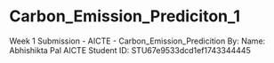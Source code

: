 # Carbon_Emission_Prediciton_1
Week 1 Submission - AICTE - Carbon_Emission_Predicition
By:
Name: Abhishikta Pal
AICTE Student ID: STU67e9533dcd1ef1743344445
